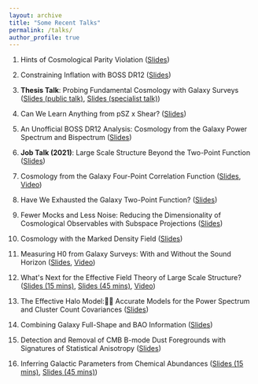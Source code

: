 ```yaml
---
layout: archive
title: "Some Recent Talks"
permalink: /talks/
author_profile: true
---
```


1. Hints of Cosmological Parity Violation ([Slides](http://oliverphilcox.github.io/files/parity.pdf))

2. Constraining Inflation with BOSS DR12 ([Slides](http://oliverphilcox.github.io/files/madrid-inflation.pdf))

3. **Thesis Talk**: Probing Fundamental Cosmology with Galaxy Surveys ([Slides (public talk)](http://oliverphilcox.github.io/files/thesis-public.pdf), [Slides (specialist talk)](http://oliverphilcox.github.io/files/thesis-private.pdf))

4. Can We Learn Anything from pSZ x Shear? ([Slides](http://oliverphilcox.github.io/files/psz.pdf))

5. An Unofficial BOSS DR12 Analysis: Cosmology from the Galaxy Power Spectrum and Bispectrum ([Slides](http://oliverphilcox.github.io/files/cca22.pdf))

6. **Job Talk (2021)**: Large Scale Structure Beyond the Two-Point Function ([Slides](http://oliverphilcox.github.io/files/jobtalk.pdf))

7. Cosmology from the Galaxy Four-Point Correlation Function ([Slides](http://oliverphilcox.github.io/files/cosm_from_home21.pdf), [Video](https://www.youtube.com/watch?v=pmo1QigLsn4))

8. Have We Exhausted the Galaxy Two-Point Function? ([Slides](http://oliverphilcox.github.io/files/geneva_pk_talk.pdf))

9. Fewer Mocks and Less Noise: Reducing the Dimensionality of Cosmological Observables with Subspace Projections ([Slides](http://oliverphilcox.github.io/files/svd_data_compression.pdf))

10. Cosmology with the Marked Density Field ([Slides](http://oliverphilcox.github.io/files/mk_density.pdf))

11. Measuring H0 from Galaxy Surveys: With and Without the Sound Horizon ([Slides](http://oliverphilcox.github.io/files/cosm_from_home.pdf), [Video](https://www.youtube.c1m/embed/QM_pGTMhJTc))

12. What's Next for the Effective Field Theory of Large Scale Structure? ([Slides (15 mins)](http://oliverphilcox.github.io/files/uk_cosmo.pdf), [Slides (45 mins)](http://oliverphilcox.github.io/files/future_eft.pdf), [Video](http://pirsa.org/20060054))

13. The Effective Halo Model: Accurate Models for the Power Spectrum and Cluster Count Covariances ([Slides](http://oliverphilcox.github.io/files/ehm.pdf))

14. Combining Galaxy Full-Shape and BAO Information ([Slides](http://oliverphilcox.github.io/files/h0_eft.pdf))

15. Detection and Removal of CMB B-mode Dust Foregrounds with Signatures of Statistical Anisotropy ([Slides](http://oliverphilcox.github.io/files/dust_aniso.pdf))

16. Inferring Galactic Parameters from Chemical Abundances ([Slides (15 mins)](http://oliverphilcox.github.io/files/asa_talk.pdf), [Slides (45 mins)](http://oliverphilcox.github.io/files/chem_evol.pdf))
